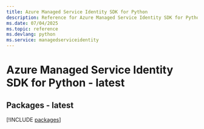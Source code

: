 ```yaml
---
title: Azure Managed Service Identity SDK for Python
description: Reference for Azure Managed Service Identity SDK for Python
ms.date: 07/04/2025
ms.topic: reference
ms.devlang: python
ms.service: managedserviceidentity
---
```

# Azure Managed Service Identity SDK for Python - latest
## Packages - latest
[!INCLUDE [packages](managed-service-identity-index.md)]